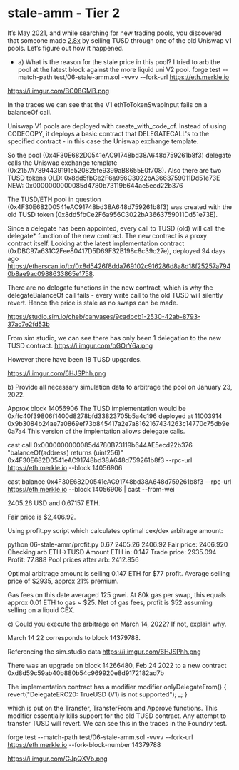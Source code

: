 # stale-amm - Tier 2
It’s May 2021, and while searching for new trading pools, you discovered that someone made [2.8x](https://etherscan.io/tx/0x3f1b5baef6ea7f622834eabe7634bf89e3f473b62a73e357fdd04a1a5cf32ecf) by selling TUSD through one of the old Uniswap v1 pools. Let’s figure out how it happened.

- a) What is the reason for the stale price in this pool?
I tried to arb the pool at the latest block against the more liquid uni V2 pool. 
forge test --match-path test/06-stale-amm.sol -vvvv --fork-url https://eth.merkle.io 

https://i.imgur.com/BC08GMB.png

In the traces we can see that the V1 ethToTokenSwapInput fails on a balanceOf call.

Uniswap V1 pools are deployed with create_with_code_of.
Instead of using CODECOPY, it deploys a basic contract that DELEGATECALL's to the specified contract - in this case the Uniswap exchange template.

So the pool (0x4F30E682D0541eAC91748bd38A648d759261b8f3) delegate calls the Uniswap exchange template (0x2157A7894439191e520825fe9399aB8655E0f708). 
Also there are two TUSD tokens
OLD: 0x8dd5fbCe2F6a956C3022bA3663759011Dd51e73E
NEW: 0x0000000000085d4780b73119b644ae5ecd22b376

The TUSD/ETH pool in question (0x4F30E682D0541eAC91748bd38A648d759261b8f3) was created with the old TUSD token (0x8dd5fbCe2F6a956C3022bA3663759011Dd51e73E).

Since a delegate has been appointed, every call to TUSD (old) will call the delegate* function of the new contract.
The new contract is a proxy contract itself. 
Looking at the latest implementation contract (0xDBC97a631C2Fee80417D5D69F32B198c8c39c27e), deployed 94 days ago https://etherscan.io/tx/0x8d5426f8dda769102c916286d8a8d18f25257a7940b8ae9ac0988633865e1758.

There are no delegate functions in the new contract, which is why the delegateBalanceOf call fails - every write call to the old TUSD will silently revert. Hence the price is stale as no swaps can be made. 

https://studio.sim.io/cheb/canvases/9cadbcb1-2530-42ab-8793-37ac7e2fd53b

From sim studio, we can see there has only been 1 delegation to the new TUSD contract.
https://i.imgur.com/bGOrY6a.png

However there have been 18 TUSD upgardes. 

https://i.imgur.com/6HJSPhh.png

b) Provide all necessary simulation data to arbitrage the pool on January 23, 2022.

Approx block 14056906
The TUSD implementation would be 
0xffc40f39806f1400d8278bfd33823705b5a4c196 deployed at 11003914
0x9b3084b24ae7a0869ef73b845417a2e7a8162167434263c14770c75db9e0a7a4
This version of the implentation allows delegate calls.

cast call 0x0000000000085d4780B73119b644AE5ecd22b376 "balanceOf(address) returns (uint256)" 0x4F30E682D0541eAC91748bd38A648d759261b8f3 --rpc-url https://eth.merkle.io --block 14056906

cast balance 0x4F30E682D0541eAC91748bd38A648d759261b8f3 --rpc-url https://eth.merkle.io --block 14056906 | cast --from-wei

2405.26 USD and
0.67157 ETH.

Fair price is $2,406.92.

Using profit.py script which calculates optimal cex/dex arbitrage amount:

python 06-stale-amm/profit.py 0.67 2405.26 2406.92
Fair price: 2406.920
Checking arb ETH->TUSD
Amount ETH in: 0.147
Trade price: 2935.094
Profit: 77.888
Pool prices after arb: 2412.856

Optimal arbitrage amount is selling 0.147 ETH for $77 profit.
Average selling price of $2935, approx 21% premium.

Gas fees on this date averaged 125 gwei. At 80k gas per swap,
this equals approx 0.01 ETH to gas ~ $25. 
Net of gas fees, profit is $52 assuming selling on a liquid CEX.

c) Could you execute the arbitrage on March 14, 2022? If not, explain why.

March 14 22 corresponds to block 14379788. 

Referencing the sim.studio data https://i.imgur.com/6HJSPhh.png

There was an upgrade on block 14266480, Feb 24 2022 to a new contract 
0xd8d59c59ab40b880b54c969920e8d9172182ad7b 

The implementation contract has a modifier
modifier onlyDelegateFrom() {
    revert("DelegateERC20: TrueUSD (V1) is not supported");
    _;
}

which is put on the Transfer, TransferFrom and Approve functions.
This modifier essentially kills support for the old TUSD contract. Any attempt to transfer TUSD will revert. We can see this in the traces in the Foundry test.

forge test --match-path test/06-stale-amm.sol -vvvv --fork-url https://eth.merkle.io --fork-block-number 14379788

https://i.imgur.com/GJpQXVb.png